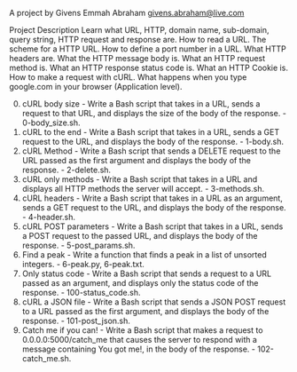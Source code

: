 A project by Givens Emmah Abraham <givens.abraham@live.com>

Project Description
Learn what URL, HTTP, domain name, sub-domain, query string, HTTP request and response are. How to read a URL. The scheme for a HTTP URL. How to define a port number in a URL. What HTTP headers are. What the HTTP message body is. What an HTTP request method is. What an HTTP response status code is. What an HTTP Cookie is. How to make a request with cURL. What happens when you type google.com in your browser (Application level).

0. cURL body size - Write a Bash script that takes in a URL, sends a request to that URL, and displays the size of the body of the response. - 0-body_size.sh.
1. cURL to the end - Write a Bash script that takes in a URL, sends a GET request to the URL, and displays the body of the response. - 1-body.sh.
2. cURL Method - Write a Bash script that sends a DELETE request to the URL passed as the first argument and displays the body of the response. - 2-delete.sh.
3. cURL only methods - Write a Bash script that takes in a URL and displays all HTTP methods the server will accept. - 3-methods.sh.
4. cURL headers - Write a Bash script that takes in a URL as an argument, sends a GET request to the URL, and displays the body of the response. - 4-header.sh.
5. cURL POST parameters - Write a Bash script that takes in a URL, sends a POST request to the passed URL, and displays the body of the response. - 5-post_params.sh.
6. Find a peak - Write a function that finds a peak in a list of unsorted integers. - 6-peak.py, 6-peak.txt.
7. Only status code - Write a Bash script that sends a request to a URL passed as an argument, and displays only the status code of the response. - 100-status_code.sh.
8. cURL a JSON file - Write a Bash script that sends a JSON POST request to a URL passed as the first argument, and displays the body of the response. - 101-post_json.sh.
9. Catch me if you can! - Write a Bash script that makes a request to 0.0.0.0:5000/catch_me that causes the server to respond with a message containing You got me!, in the body of the response. - 102-catch_me.sh.
